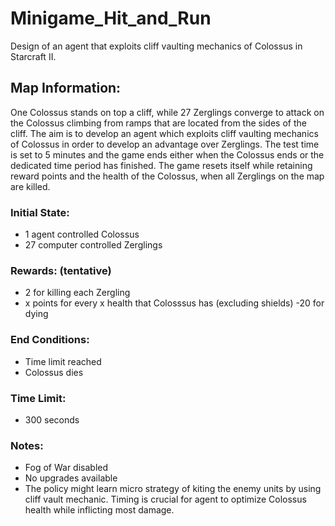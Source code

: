 # Minigame_Hit_and_Run
Design of an agent that exploits cliff vaulting mechanics of Colossus in Starcraft II.  



## Map Information:

One Colossus stands on top a cliff, while 27 Zerglings converge to attack on the Colossus climbing from ramps that are located from the sides of the cliff. The aim is to develop an agent which exploits cliff vaulting mechanics of Colossus in order to develop an advantage over Zerglings. The test time is set to 5 minutes and the game ends either when the Colossus ends or the dedicated time period has finished. The game resets itself while retaining reward points and the health of the Colossus, when all Zerglings on the map are killed.

### Initial State:
- 1 agent controlled Colossus
- 27 computer controlled Zerglings

### Rewards: (tentative)
+ 2 for killing each Zergling
+ x points for every x health that Colosssus has (excluding shields)
-20 for dying

### End Conditions:
- Time limit reached
- Colossus dies

### Time Limit:
- 300 seconds

### Notes:
- Fog of War disabled
- No upgrades available
- The policy might learn micro strategy of kiting the enemy units by using cliff vault mechanic. Timing is crucial for agent to optimize Colossus health while inflicting most damage.
